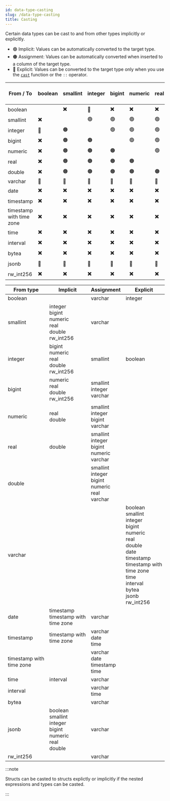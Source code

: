 ```yaml
---
id: data-type-casting
slug: /data-type-casting
title: Casting
---
```

<head>
  <link rel="canonical" href="https://docs.risingwave.com/docs/current/data-type-casting/" />
</head>

Certain data types can be cast to and from other types implicitly or explicitly.

- 🟢 Implicit: Values can be automatically converted to the target type.
- 🟠 Assignment: Values can be automatically converted when inserted to a column of the target type.
- 🔷 Explicit: Values can be converted to the target type only when you use the [`cast`](/sql/functions-operators/sql-function-cast.md) function or the `::` operator.

| From / To | boolean | smallint | integer | bigint | numeric | real | double | varchar | date | timestamp | timestamp with time zone | time | interval | bytea | jsonb | rw_int256 |
|-|-|-|-|-|-|-|-|-|-|-|-|-|-|-|-|--|
| boolean |  | ✖️ | 🔷 | ✖️ | ✖️ | ✖️ | ✖️ | 🟠 | ✖️ | ✖️ | ✖️ | ✖️ | ✖️ | ✖️ | ✖️ | ✖️ |
| smallint | ✖️ |  | 🟢 | 🟢 | 🟢 | 🟢 | 🟢 | 🟠 | ✖️ | ✖️ | ✖️ | ✖️ | ✖️ | ✖️ | ✖️ | 🟢 |
| integer | 🔷 | 🟠 |  | 🟢 | 🟢 | 🟢 | 🟢 | 🟠 | ✖️ | ✖️ | ✖️ | ✖️ | ✖️ | ✖️ | ✖️ | 🟢 |
| bigint | ✖️ | 🟠 | 🟠 |  | 🟢 | 🟢 | 🟢 | 🟠 | ✖️ | ✖️ | ✖️ | ✖️ | ✖️ | ✖️ | ✖️ | 🟢 |
| numeric | ✖️ | 🟠 | 🟠 | 🟠 |  | 🟢 | 🟢 | 🟠 | ✖️ | ✖️ | ✖️ | ✖️ | ✖️ | ✖️ | ✖️ | ✖️ |
| real | ✖️ | 🟠 | 🟠 | 🟠 | 🟠 |  | 🟢 | 🟠 | ✖️ | ✖️ | ✖️ | ✖️ | ✖️ | ✖️ | ✖️ | ✖️ |
| double | ✖️ | 🟠 | 🟠 | 🟠 | 🟠 | 🟠 |  | 🟠 | ✖️ | ✖️ | ✖️ | ✖️ | ✖️ | ✖️ | ✖️ | ✖️ |
| varchar | 🔷 | 🔷 | 🔷 | 🔷 | 🔷 | 🔷 | 🔷 |  | 🔷 | 🔷 | 🔷 | 🔷 | 🔷 | 🔷 | 🔷 | 🔷 |
| date | ✖️ | ✖️ | ✖️ | ✖️ | ✖️ | ✖️ | ✖️ | 🟠 |  | 🟢 | 🟢 | ✖️ | ✖️ | ✖️ | ✖️ | ✖️ |
| timestamp | ✖️ | ✖️ | ✖️ | ✖️ | ✖️ | ✖️ | ✖️ | 🟠 | 🟠 |  | 🟢 | 🟠 | ✖️ | ✖️ | ✖️ | ✖️ |
| timestamp with time zone | ✖️ | ✖️ | ✖️ | ✖️ | ✖️ | ✖️ | ✖️ | 🟠 | 🟠 | 🟠 |  | 🟠 | ✖️ | ✖️ | ✖️ | ✖️ |
| time | ✖️ | ✖️ | ✖️ | ✖️ | ✖️ | ✖️ | ✖️ | 🟠 | ✖️ | ✖️ | ✖️ |  | 🟢 | ✖️ | ✖️ | ✖️ |
| interval | ✖️ | ✖️ | ✖️ | ✖️ | ✖️ | ✖️ | ✖️ | 🟠 | ✖️ | ✖️ | ✖️ | 🟠 |  | ✖️ | ✖️ | ✖️ |
| bytea | ✖️ | ✖️ | ✖️ | ✖️ | ✖️ | ✖️ | ✖️ | 🟠 | ✖️ | ✖️ | ✖️ | ✖️ | ✖️ |  | ✖️ | ✖️ |
| jsonb | 🔷 | 🔷 | 🔷 | 🔷 | 🔷 | 🔷 | 🔷 | 🟠 | ✖️ | ✖️ | ✖️ | ✖️ | ✖️ | ✖️ |  | ✖️ |
| rw_int256 | ✖️ | ✖️ | ✖️ | ✖️ | ✖️ | ✖️ | 🔷 | 🟠 | ✖️ | ✖️ | ✖️ | ✖️ | ✖️ | ✖️ | ✖️ |  |

|From type|Implicit|Assignment|Explicit|
|-|-|-|-|
|boolean||varchar<br/>|integer<br/>|
|smallint|integer<br/>bigint<br/>numeric<br/>real<br/>double<br/>rw_int256|varchar||
|integer|bigint<br/>numeric<br/>real<br/>double<br/>rw_int256|smallint|boolean|
|bigint|numeric<br/>real<br/>double<br/>rw_int256|smallint<br/>integer<br/>varchar||
|numeric|real<br/>double|smallint<br/>integer<br/>bigint<br/>varchar||
|real|double|smallint<br/>integer<br/>bigint<br/>numeric<br/>varchar||
|double||smallint<br/>integer<br/>bigint<br/>numeric<br/>real<br/>varchar||
|varchar|||boolean<br/>smallint<br/>integer<br/>bigint<br/>numeric<br/>real<br/>double<br/>date<br/>timestamp<br/>timestamp with time zone<br/>time<br/>interval<br/>bytea<br/>jsonb<br/>rw_int256 |
|date|timestamp<br/>timestamp with time zone|varchar||
|timestamp|timestamp with time zone|varchar<br/>date<br/>time||
|timestamp with time zone||varchar<br/>date<br/>timestamp<br/>time||
|time|interval|varchar||
|interval||varchar<br/>time||
|bytea||varchar||
|jsonb|boolean<br/>smallint<br/>integer<br/>bigint<br/>numeric<br/>real<br/>double|varchar||
|rw_int256||varchar||

:::note

Structs can be casted to structs explictly or implicitly if the nested expressions and types can be casted.

:::

<!--You can find the casting relations here: https://github.com/risingwavelabs/risingwave/blob/be868cc6e479de30be78c98b77ab3ad686938b89/src/frontend/src/expr/type_inference/cast.rs#L201-->